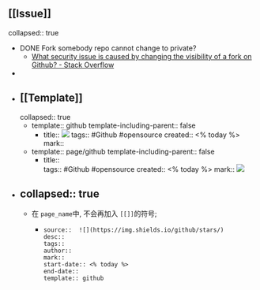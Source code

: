 ## [[Issue]]
collapsed:: true
  - DONE Fork somebody repo cannot change to private?
    - [What security issue is caused by changing the visibility of a fork on Github? - Stack Overflow](https://stackoverflow.com/questions/71446341/what-security-issue-is-caused-by-changing-the-visibility-of-a-fork-on-github)
  -
- ## [[Template]]
  collapsed:: true
  - template:: github
    template-including-parent:: false
    - title:: ![](https://img.shields.io/github/stars/) 
      tags:: #Github #opensource 
      created:: <% today %>
      mark::
  - template:: page/github
    template-including-parent:: false
    - title::  
      tags:: #Github #opensource 
      created:: <% today %>
      mark:: ![](https://img.shields.io/github/stars/)
- collapsed:: true
  ---
  - 在 `page_name`中,  不会再加入 `[[]]`的符号;
    - ```
      source::  ![](https://img.shields.io/github/stars/)
      desc:: 
      tags:: 
      author:: 
      mark:: 
      start-date:: <% today %>
      end-date:: 
      template:: github
      ```